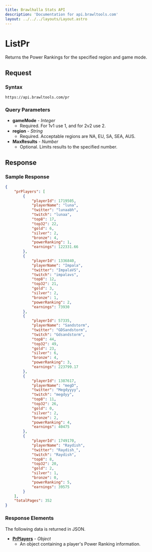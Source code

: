 ```yaml
---
title: Brawlhalla Stats API
description: 'Documentation for api.brawltools.com'
layout: ../../../layouts/Layout.astro
---
```


# ListPr

Returns the Power Rankings for the specified region and game mode.

## Request

### Syntax

```https://api.brawltools.com/pr```

### Query Parameters

- **gameMode** - *Integer*
    - Required. For 1v1 use 1, and for 2v2 use 2.
- **region** - *String*
    - Required. Acceptable regions are NA, EU, SA, SEA, AUS.
- **MaxResults** - *Number*
    - Optional. Limits results to the specified number.

## Response

### Sample Response

```json
{
    "prPlayers": [
        {
            "playerId": 1719505,
            "playerName": "luna",
            "twitter": "lunaabh",
            "twitch": "lunaa",
            "top8": 17,
            "top32": 22,
            "gold": 6,
            "silver": 2,
            "bronze": 4,
            "powerRanking": 1,
            "earnings": 122331.66
        },
        {
            "playerId": 1336840,
            "playerName": "Impala",
            "twitter": "ImpalaVS",
            "twitch": "impalavs",
            "top8": 12,
            "top32": 21,
            "gold": 3,
            "silver": 2,
            "bronze": 1,
            "powerRanking": 2,
            "earnings": 73930
        },
        {
            "playerId": 57335,
            "playerName": "Sandstorm",
            "twitter": "GDSandstorm",
            "twitch": "Gdsandstorm",
            "top8": 44,
            "top32": 49,
            "gold": 23,
            "silver": 6,
            "bronze": 4,
            "powerRanking": 3,
            "earnings": 223799.17
        },
        {
            "playerId": 1387617,
            "playerName": "megD",
            "twitter": "Megdyyyy",
            "twitch": "megdyy",
            "top8": 11,
            "top32": 26,
            "gold": 0,
            "silver": 2,
            "bronze": 2,
            "powerRanking": 4,
            "earnings": 40475
        },
        {
            "playerId": 1749170,
            "playerName": "Raydish",
            "twitter": "Raydish_",
            "twitch": "Raydish",
            "top8": 8,
            "top32": 20,
            "gold": 2,
            "silver": 1,
            "bronze": 0,
            "powerRanking": 5,
            "earnings": 39575
        }
    ],
    "totalPages": 352
}
```

### Response Elements

The following data is returned in JSON.

- **<a href="../../datatypes/prplayer">PrPlayers</a>** - *Object*
    - An object containing a player's Power Ranking information.